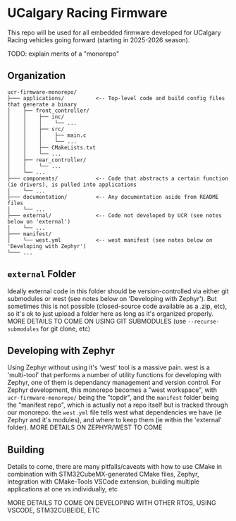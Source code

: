 # UCalgary Racing Firmware
This repo will be used for all embedded firmware developed for UCalgary Racing vehicles going forward (starting in 2025-2026 season).

TODO: explain merits of a "monorepo"

## Organization
```
ucr-firmware-monorepo/
├─── applications/          <-- Top-level code and build config files that generate a binary
│    ├── front_controller/
│    │    ├── inc/
│    │    │    └── ...
│    │    ├── src/
│    │    │    ├── main.c
│    │    │    └── ...
│    │    ├── CMakeLists.txt
│    │    └── ...
│    ├── rear_controller/
│    │    └── ...
│    └── ...
├─── components/            <-- Code that abstracts a certain function (ie drivers), is pulled into applications
│    └── ...
├─── documentation/         <-- Any documentation aside from README files
│    └── ...
├─── external/              <-- Code not developed by UCR (see notes below on 'external')
│    └── ...
├─── manifest/
│    └── west.yml           <-- west manifest (see notes below on 'Developing with Zephyr')
└─── ...
```

## `external` Folder
Ideally external code in this folder should be version-controlled via either git submodules or west (see notes below on 'Developing with Zephyr'). But sometimes this is not possible (closed-source code available as a .zip, etc), so it's ok to just upload a folder here as long as it's organized properly. MORE DETAILS TO COME ON USING GIT SUBMODULES (use `--recurse-submodules` for git clone, etc)

## Developing with Zephyr
Using Zephyr without using it's 'west' tool is a massive pain. west is a 'multi-tool' that performs a number of utility functions for developing with Zephyr, one of them is dependancy management and version control. For Zephyr development, this monorepo becomes a "west workspace", with `ucr-firmware-monorepo/` being the "topdir", and the `manifest` folder being the "manifest repo", which is actually not a repo itself but is tracked through our monorepo. the `west.yml` file tells west what dependencies we have (ie Zephyr and it's modules), and where to keep them (ie within the 'external' folder). MORE DETAILS ON ZEPHYR/WEST TO COME

## Building
Details to come, there are many pitfalls/caveats with how to use CMake in combination with STM32CubeMX-generated CMake files, Zephyr, integration with CMake-Tools VSCode extension, building multiple applications at one vs individually, etc

MORE DETAILS TO COME ON DEVELOPING WITH OTHER RTOS, USING VSCODE, STM32CUBEIDE, ETC